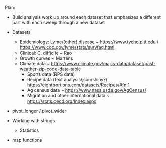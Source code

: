 Plan:
* Build analysis work up around each dataset that emphasizes a different part with each sweep through a new dataset
* Datasets
  + Epidemiology: Lyme/(other) disease ~ https://www.tycho.pitt.edu / https://www.cdc.gov/lyme/stats/survfaq.html
  + Clinical: C. difficile ~ Rao
  + Growth curves ~ Martens
  + Climate data ~ https://www.climate.gov/maps-data/dataset/past-weather-zip-code-data-table
	+ Sports data (RPS data)
	+ Recipe data (text analysis/json/shiny?) https://eightportions.com/datasets/Recipes/#fn:1
	+ Ag census data ~ https://www.nass.usda.gov/AgCensus/
	+ Migration and other international data ~ https://stats.oecd.org/Index.aspx


* pivot_longer / pivot_wider

* Working with strings


  * Statistics
* map functions
